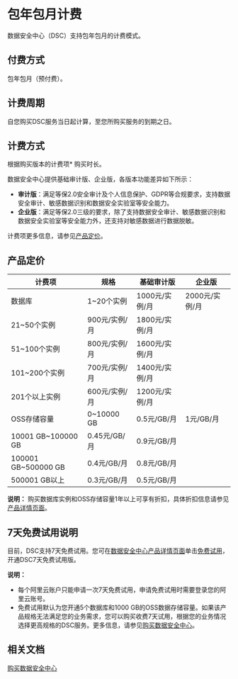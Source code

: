 # 包年包月计费

数据安全中心（DSC）支持包年包月的计费模式。

## 付费方式

包年包月（预付费）。

## 计费周期

自您购买DSC服务当日起计算，至您所购买服务的到期之日。

## 计费方式

根据购买版本的计费项\* 购买时长。

数据安全中心提供基础审计版、企业版，各版本功能差异如下所示：

-   **审计版**：满足等保2.0安全审计及个人信息保护、GDPR等合规要求，支持数据安全审计、敏感数据识别和数据安全实验室等安全能力。
-   **企业版**：满足等保2.0三级的要求，除了支持数据安全审计、敏感数据识别和数据安全实验室等安全能力外，还支持对敏感数据进行数据脱敏。

计费项更多信息，请参见[产品定价](#section_dw7_7pa_c33)。

## 产品定价

|计费项|规格|基础审计版|企业版|
|---|--|-----|---|
|数据库|1~20个实例|1000元/实例/月|2000元/实例/月|
|21~50个实例|900元/实例/月|1800元/实例/月|
|51~100个实例|800元/实例/月|1600元/实例/月|
|101~200个实例|700元/实例/月|1400元/实例/月|
|201个以上实例|600元/实例/月|1200元/实例/月|
|OSS存储容量|0~10000 GB|0.5元/GB/月|1元/GB/月|
|10001 GB~100000 GB|0.45元/GB/月|0.9元/GB/月|
|100001 GB~500000 GB|0.4元/GB/月|0.8元/GB/月|
|500001 GB以上|0.3元/GB/月|0.5元/GB/月|

**说明：** 购买数据库实例和OSS存储容量1年以上可享有折扣，具体折扣信息请参见[产品详情页面](https://www.aliyun.com/product/security/sddp)。

## 7天免费试用说明

目前，DSC支持7天免费试用。您可在[数据安全中心产品详情页面](https://cn.aliyun.com/product/sddp)单击[免费试用](https://yundun.console.aliyun.com/?spm=5176.cnsddp.0.0.320f6d30vVnWOD&p=sddp#/overview?guidance)，开通DSC7天免费试用版。

**说明：**

-   每个阿里云账户只能申请一次7天免费试用，申请免费试用时需要登录您的阿里云账号。
-   免费试用默认为您开通5个数据库和1000 GB的OSS数据存储容量。如果该产品规格无法满足您的业务需求，您可以购买收费7天试用，根据您的业务情况选择更高规格的DSC服务。更多信息，请参见[购买数据安全中心](/cn.zh-CN/快速入门/购买数据安全中心.md)。

## 相关文档

[购买数据安全中心](/cn.zh-CN/快速入门/购买数据安全中心.md)

